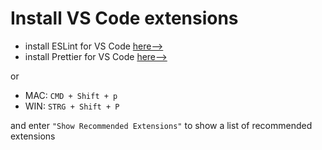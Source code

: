 # Install VS Code extensions
- install ESLint for VS Code [here-->](https://marketplace.visualstudio.com/items?itemName=dbaeumer.vscode-eslint)
- install Prettier for VS Code [here-->](https://marketplace.visualstudio.com/items?itemName=esbenp.prettier-vscode)

or 

- MAC: `CMD + Shift + p`
- WIN: `STRG + Shift + P`

and enter `"Show Recommended Extensions"` to show a list of recommended extensions

